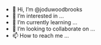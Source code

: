 - 👋 Hi, I’m @joduwoodbrooks
- 👀 I’m interested in ...
- 🌱 I’m currently learning ...
- 💞️ I’m looking to collaborate on ...
- 📫 How to reach me ...

<!---
joduwoodbrooks/joduwoodbrooks is a ✨ special ✨ repository because its `README.md` (this file) appears on your GitHub profile.
You can click the Preview link to take a look at your changes.
--->
